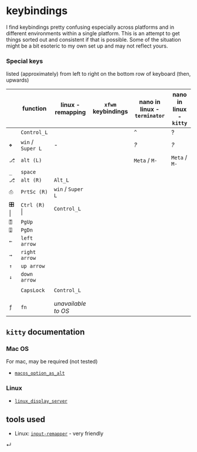 # keybindings

I find keybindings pretty confusing especially across platforms and in different environments within a single platform. This is an attempt to get things sorted out and consistent if that is possible. Some of the situation might be a bit esoteric to my own set up and may not reflect yours. 

### Special keys

listed (approximately) from left to right on the bottom row of keyboard (then, upwards)

|        | function          | linux - remapping   | `xfwm` keybindings | nano in linux - `terminator` | nano in linux - `kitty` |
| ------ | ----------------- | ------------------- | ------------------ | ---------------------------- | ----------------------- |
|        | `Control_L`       |                     |                    | `^`                          | ?                       |
| `❖`    | `win` / `Super L` | -                   |                    | *?*                          | *?*                     |
| `⎇`    | `alt (L)`         |                     |                    | `Meta` / `M-`                | `Meta` / `M-`           |
| `_`    | `space`           |                     |                    |                              |                         |
| `⎇`    | `alt (R)`         | `Alt_L`             |                    |                              |                         |
| `⎙`    | `PrtSc (R)`       | `win`  / `Super L`  |                    |                              |                         |
| `🎛` \| | `Ctrl (R)` \|     | `Control_L`         |                    |                              |                         |
| `⍐`    | `PgUp`            |                     |                    |                              |                         |
| `⍗`    | `PgDn`            |                     |                    |                              |                         |
| `←`    | `left arrow`      |                     |                    |                              |                         |
| `→`    | `right arrow`     |                     |                    |                              |                         |
| `↑`    | `up arrow`        |                     |                    |                              |                         |
| `↓`    | `down arrow`      |                     |                    |                              |                         |
|        |                   |                     |                    |                              |                         |
|        | `CapsLock`        | `Control_L`         |                    |                              |                         |
|        |                   |                     |                    |                              |                         |
|        |                   |                     |                    |                              |                         |
| `ƒ`    | `fn`              | *unavailable to OS* |                    |                              |                         |



## `kitty` documentation

### Mac OS

For mac, may be required (not tested)

* [`macos_option_as_alt`](https://man.archlinux.org/man/community/kitty/kitty.conf.5.en#macos_option_as_alt)

### Linux

* [`linux_display_server`](https://man.archlinux.org/man/community/kitty/kitty.conf.5.en#linux_display_server)

## tools used

* Linux: [`input-remapper`](https://github.com/sezanzeb/input-remapper) - very friendly



↵
